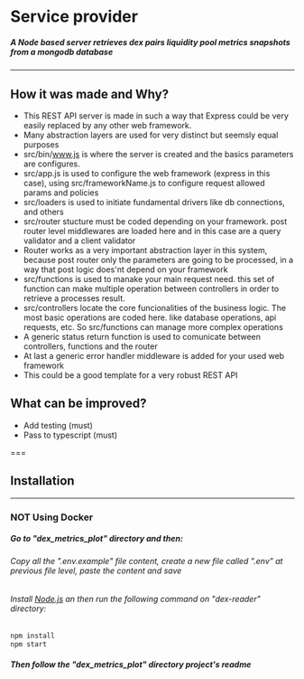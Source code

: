 # Service provider

##### A Node based server retrieves dex pairs liquidity pool metrics snapshots from a mongodb database

---

## How it was made and Why?

- This REST API server is made in such a way that Express could be very easily replaced by any other web framework.
- Many abstraction layers are used for very distinct but seemsly equal purposes
- src/bin/www.js is where the server is created and the basics parameters are configures.
- src/app.js is used to configure the web framework (express in this case), using src/frameworkName.js to configure request allowed params and policies
- src/loaders is used to initiate fundamental drivers like db connections, and others
- src/router stucture must be coded depending on your framework. post router level middlewares are loaded here and in this case are a query validator and a client validator
- Router works as a very important abstraction layer in this system, because post router only the parameters are going to be processed, in a way that post logic does'nt depend on your framework
- src/functions is used to manake your main request need. this set of function can make multiple operation between controllers in order to retrieve a processes result.
- src/controllers locate the core funcionalities of the business logic. The most basic operations are coded here. like database operations, api requests, etc. So src/functions can manage more complex operations
- A generic status return function is used to comunicate between controllers, functions and the router
- At last a generic error handler middleware is added for your used web framework
- This could be a good template for a very robust REST API

## What can be improved?

- Add testing (must)
- Pass to typescript (must)

===

## Installation

---

### NOT Using Docker

##### Go to "dex_metrics_plot" directory and then:

###### Copy all the ".env.example" file content, create a new file called ".env" at previous file level, paste the content and save

###### Install [Node.js][pln] an then run the following command on "dex-reader" directory:

```sh
npm install
npm start
```

##### Then follow the "dex_metrics_plot" directory project's readme

[pln]: https://nodejs.org/es/download/
